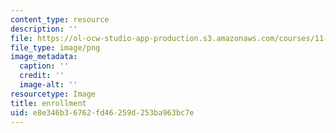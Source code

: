 ```yaml
---
content_type: resource
description: ''
file: https://ol-ocw-studio-app-production.s3.amazonaws.com/courses/11-127j-computer-games-and-simulations-for-education-and-exploration-spring-2015/e8e346b36762fd46259d253ba963bc7e_19.png
file_type: image/png
image_metadata:
  caption: ''
  credit: ''
  image-alt: ''
resourcetype: Image
title: enrollment
uid: e8e346b3-6762-fd46-259d-253ba963bc7e
---
```

